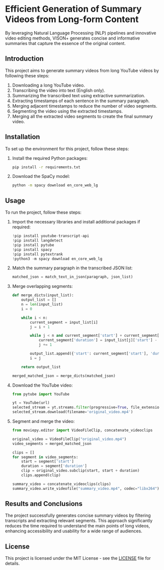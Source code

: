 # Efficient Generation of Summary Videos from Long-form Content
By leveraging Natural Language Processing (NLP) pipelines and innovative video editing methods, VISON+ generates concise and informative summaries that capture the essence of the original content.

## Introduction

This project aims to generate summary videos from long YouTube videos by following these steps:
1. Downloading a long YouTube video.
2. Transcribing the video into text (English only).
3. Summarizing the transcribed text using extractive summarization.
4. Extracting timestamps of each sentence in the summary paragraph.
5. Merging adjacent timestamps to reduce the number of video segments.
6. Segmenting the video using the extracted timestamps.
7. Merging all the extracted video segments to create the final summary video.

## Installation

To set up the environment for this project, follow these steps:

1. Install the required Python packages:

    ```bash
    pip install -r requirements.txt
    ```

2. Download the SpaCy model:

    ```bash
    python -m spacy download en_core_web_lg
    ```

## Usage

To run the project, follow these steps:

1. Import the necessary libraries and install additional packages if required:

    ```python
    !pip install youtube-transcript-api
    !pip install langdetect
    !pip install pytube
    !pip install spacy
    !pip install pytextrank
    !python3 -m spacy download en_core_web_lg
    ```

2. Match the summary paragraph in the transcribed JSON list:

    ```python
    matched_json = match_text_in_json(paragraph, json_list)
    ```

3. Merge overlapping segments:

    ```python
    def merge_dicts(input_list):
        output_list = []
        n = len(input_list)
        i = 0

        while i < n:
            current_segment = input_list[i]
            j = i + 1

            while j < n and current_segment['start'] + current_segment['duration'] + 1 >= input_list[j]['start']:
                current_segment['duration'] = input_list[j]['start'] - current_segment['start'] + input_list[j]['duration']
                j += 1

            output_list.append({'start': current_segment['start'], 'duration': current_segment['duration']})
            i = j

        return output_list

    merged_matched_json = merge_dicts(matched_json)
    ```

4. Download the YouTube video:

    ```python
    from pytube import YouTube

    yt = YouTube(url)
    selected_stream = yt.streams.filter(progressive=True, file_extension='mp4').order_by('resolution').first()
    selected_stream.download(filename='original_video.mp4')
    ```

5. Segment and merge the video:

    ```python
    from moviepy.editor import VideoFileClip, concatenate_videoclips

    original_video = VideoFileClip("original_video.mp4")
    video_segments = merged_matched_json

    clips = []
    for segment in video_segments:
        start = segment['start']
        duration = segment['duration']
        clip = original_video.subclip(start, start + duration)
        clips.append(clip)

    summary_video = concatenate_videoclips(clips)
    summary_video.write_videofile("summary_video.mp4", codec="libx264")
    ```

## Results and Conclusions

The project successfully generates concise summary videos by filtering transcripts and extracting relevant segments. This approach significantly reduces the time required to understand the main points of long videos, enhancing accessibility and usability for a wide range of audiences.

## License

This project is licensed under the MIT License - see the [LICENSE](LICENSE) file for details.
